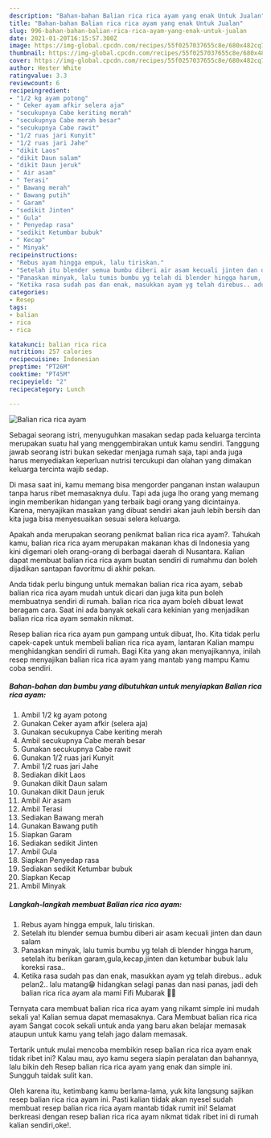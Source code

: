 ```yaml
---
description: "Bahan-bahan Balian rica rica ayam yang enak Untuk Jualan"
title: "Bahan-bahan Balian rica rica ayam yang enak Untuk Jualan"
slug: 996-bahan-bahan-balian-rica-rica-ayam-yang-enak-untuk-jualan
date: 2021-01-20T16:15:57.300Z
image: https://img-global.cpcdn.com/recipes/55f0257037655c8e/680x482cq70/balian-rica-rica-ayam-foto-resep-utama.jpg
thumbnail: https://img-global.cpcdn.com/recipes/55f0257037655c8e/680x482cq70/balian-rica-rica-ayam-foto-resep-utama.jpg
cover: https://img-global.cpcdn.com/recipes/55f0257037655c8e/680x482cq70/balian-rica-rica-ayam-foto-resep-utama.jpg
author: Hester White
ratingvalue: 3.3
reviewcount: 6
recipeingredient:
- "1/2 kg ayam potong"
- " Ceker ayam afkir selera aja"
- "secukupnya Cabe keriting merah"
- "secukupnya Cabe merah besar"
- "secukupnya Cabe rawit"
- "1/2 ruas jari Kunyit"
- "1/2 ruas jari Jahe"
- "dikit Laos"
- "dikit Daun salam"
- "dikit Daun jeruk"
- " Air asam"
- " Terasi"
- " Bawang merah"
- " Bawang putih"
- " Garam"
- "sedikit Jinten"
- " Gula"
- " Penyedap rasa"
- "sedikit Ketumbar bubuk"
- " Kecap"
- " Minyak"
recipeinstructions:
- "Rebus ayam hingga empuk, lalu tiriskan."
- "Setelah itu blender semua bumbu diberi air asam kecuali jinten dan daun salam"
- "Panaskan minyak, lalu tumis bumbu yg telah di blender hingga harum, setelah itu berikan garam,gula,kecap,jinten dan ketumbar bubuk lalu koreksi rasa.."
- "Ketika rasa sudah pas dan enak, masukkan ayam yg telah direbus.. aduk pelan2.. lalu matang😁 hidangkan selagi panas dan nasi panas, jadi deh balian rica rica ayam ala mami Fifi Mubarak 🥰🥰"
categories:
- Resep
tags:
- balian
- rica
- rica

katakunci: balian rica rica 
nutrition: 257 calories
recipecuisine: Indonesian
preptime: "PT26M"
cooktime: "PT45M"
recipeyield: "2"
recipecategory: Lunch

---
```



![Balian rica rica ayam](https://img-global.cpcdn.com/recipes/55f0257037655c8e/680x482cq70/balian-rica-rica-ayam-foto-resep-utama.jpg)

Sebagai seorang istri, menyuguhkan masakan sedap pada keluarga tercinta merupakan suatu hal yang menggembirakan untuk kamu sendiri. Tanggung jawab seorang istri bukan sekedar menjaga rumah saja, tapi anda juga harus menyediakan keperluan nutrisi tercukupi dan olahan yang dimakan keluarga tercinta wajib sedap.

Di masa  saat ini, kamu memang bisa mengorder panganan instan walaupun tanpa harus ribet memasaknya dulu. Tapi ada juga lho orang yang memang ingin memberikan hidangan yang terbaik bagi orang yang dicintainya. Karena, menyajikan masakan yang dibuat sendiri akan jauh lebih bersih dan kita juga bisa menyesuaikan sesuai selera keluarga. 



Apakah anda merupakan seorang penikmat balian rica rica ayam?. Tahukah kamu, balian rica rica ayam merupakan makanan khas di Indonesia yang kini digemari oleh orang-orang di berbagai daerah di Nusantara. Kalian dapat membuat balian rica rica ayam buatan sendiri di rumahmu dan boleh dijadikan santapan favoritmu di akhir pekan.

Anda tidak perlu bingung untuk memakan balian rica rica ayam, sebab balian rica rica ayam mudah untuk dicari dan juga kita pun boleh membuatnya sendiri di rumah. balian rica rica ayam boleh dibuat lewat beragam cara. Saat ini ada banyak sekali cara kekinian yang menjadikan balian rica rica ayam semakin nikmat.

Resep balian rica rica ayam pun gampang untuk dibuat, lho. Kita tidak perlu capek-capek untuk membeli balian rica rica ayam, lantaran Kalian mampu menghidangkan sendiri di rumah. Bagi Kita yang akan menyajikannya, inilah resep menyajikan balian rica rica ayam yang mantab yang mampu Kamu coba sendiri.

<!--inarticleads1-->

##### Bahan-bahan dan bumbu yang dibutuhkan untuk menyiapkan Balian rica rica ayam:

1. Ambil 1/2 kg ayam potong
1. Gunakan  Ceker ayam afkir (selera aja)
1. Gunakan secukupnya Cabe keriting merah
1. Ambil secukupnya Cabe merah besar
1. Gunakan secukupnya Cabe rawit
1. Gunakan 1/2 ruas jari Kunyit
1. Ambil 1/2 ruas jari Jahe
1. Sediakan dikit Laos
1. Gunakan dikit Daun salam
1. Gunakan dikit Daun jeruk
1. Ambil  Air asam
1. Ambil  Terasi
1. Sediakan  Bawang merah
1. Gunakan  Bawang putih
1. Siapkan  Garam
1. Sediakan sedikit Jinten
1. Ambil  Gula
1. Siapkan  Penyedap rasa
1. Sediakan sedikit Ketumbar bubuk
1. Siapkan  Kecap
1. Ambil  Minyak




<!--inarticleads2-->

##### Langkah-langkah membuat Balian rica rica ayam:

1. Rebus ayam hingga empuk, lalu tiriskan.
1. Setelah itu blender semua bumbu diberi air asam kecuali jinten dan daun salam
1. Panaskan minyak, lalu tumis bumbu yg telah di blender hingga harum, setelah itu berikan garam,gula,kecap,jinten dan ketumbar bubuk lalu koreksi rasa..
1. Ketika rasa sudah pas dan enak, masukkan ayam yg telah direbus.. aduk pelan2.. lalu matang😁 hidangkan selagi panas dan nasi panas, jadi deh balian rica rica ayam ala mami Fifi Mubarak 🥰🥰




Ternyata cara membuat balian rica rica ayam yang nikamt simple ini mudah sekali ya! Kalian semua dapat memasaknya. Cara Membuat balian rica rica ayam Sangat cocok sekali untuk anda yang baru akan belajar memasak ataupun untuk kamu yang telah jago dalam memasak.

Tertarik untuk mulai mencoba membikin resep balian rica rica ayam enak tidak ribet ini? Kalau mau, ayo kamu segera siapin peralatan dan bahannya, lalu bikin deh Resep balian rica rica ayam yang enak dan simple ini. Sungguh taidak sulit kan. 

Oleh karena itu, ketimbang kamu berlama-lama, yuk kita langsung sajikan resep balian rica rica ayam ini. Pasti kalian tiidak akan nyesel sudah membuat resep balian rica rica ayam mantab tidak rumit ini! Selamat berkreasi dengan resep balian rica rica ayam nikmat tidak ribet ini di rumah kalian sendiri,oke!.

